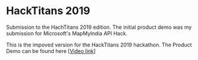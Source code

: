 # HackTitans 2019 
Submission to the HachTitans 2019 edition. The initial product demo was my submission for Microsoft's MapMyIndia API Hack.
  
This is the impoved version for the HackTitans 2019 hackathon.
The Product Demo can be found here [[Video link](https://github.com/augmented-duality/HackTitans-2019/blob/ht2019007/Product%20Demo.mkv)]

